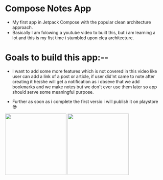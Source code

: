 # Compose Notes App  
 * My first app in Jetpack Compose with the popular clean architecture approach.
 * Basically I am folowing a youtube video to built this, but i am learning a lot and this is my fist time i stumbled upon clea architecture.
 
 # Goals to build this app:--
 
 * I want to add some more features which is not covered in this video like user can add a link of a post or article,
    if user did'nt came to note after    creating it he/she will get a notification as i obseve that we add bookmarks and we make notes but we don't ever       use them later so app should serve some meaningful purpose.
 
 * Further as soon as i complete the first versio i will publish it on playstore 😎 
 
<img src="https://user-images.githubusercontent.com/72120614/204789955-2049eee0-af1f-41b0-8bc2-bc64f6c8e66a.jpg" width="200">
<img src="https://user-images.githubusercontent.com/72120614/204790005-441e259b-3ffe-4402-880d-26a7b90bdfc3.jpg" width="200">
